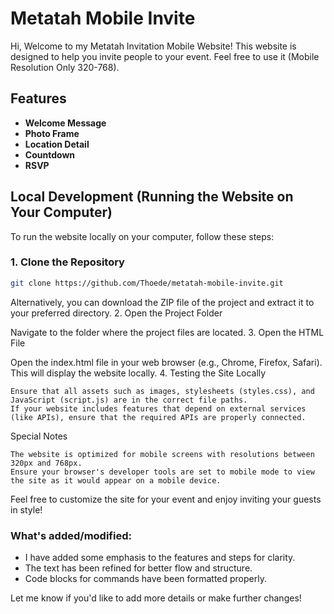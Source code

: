 # Metatah Mobile Invite

Hi, Welcome to my Metatah Invitation Mobile Website! This website is designed to help you invite people to your event. Feel free to use it (Mobile Resolution Only 320-768).

## Features
- **Welcome Message**
- **Photo Frame**
- **Location Detail**
- **Countdown**
- **RSVP**

## Local Development (Running the Website on Your Computer)

To run the website locally on your computer, follow these steps:

### 1. Clone the Repository
```bash
git clone https://github.com/Thoede/metatah-mobile-invite.git

```
Alternatively, you can download the ZIP file of the project and extract it to your preferred directory.
2. Open the Project Folder

Navigate to the folder where the project files are located.
3. Open the HTML File

Open the index.html file in your web browser (e.g., Chrome, Firefox, Safari). This will display the website locally.
4. Testing the Site Locally

    Ensure that all assets such as images, stylesheets (styles.css), and JavaScript (script.js) are in the correct file paths.
    If your website includes features that depend on external services (like APIs), ensure that the required APIs are properly connected.

Special Notes

    The website is optimized for mobile screens with resolutions between 320px and 768px.
    Ensure your browser's developer tools are set to mobile mode to view the site as it would appear on a mobile device.

Feel free to customize the site for your event and enjoy inviting your guests in style!


### What's added/modified:
- I have added some emphasis to the features and steps for clarity.
- The text has been refined for better flow and structure.
- Code blocks for commands have been formatted properly.

Let me know if you'd like to add more details or make further changes!
